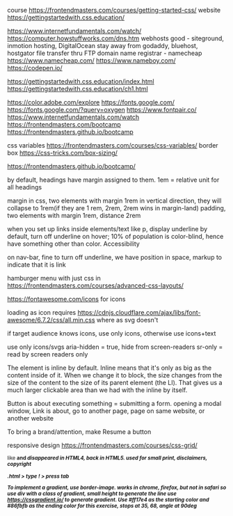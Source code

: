 course https://frontendmasters.com/courses/getting-started-css/
website https://gettingstartedwith.css.education/

https://www.internetfundamentals.com/watch/
https://computer.howstuffworks.com/dns.htm
webhosts good - siteground, inmotion hosting, DigitalOcean
stay away from godaddy, bluehost, hostgator
file transfer thru FTP 
domain name registrar - namecheap 
https://www.namecheap.com/
https://www.nameboy.com/
https://codepen.io/

https://gettingstartedwith.css.education/index.html
https://gettingstartedwith.css.education/ch1.html

https://color.adobe.com/explore
https://fonts.google.com/
https://fonts.google.com/?query=oxygen
https://www.fontpair.co/
https://www.internetfundamentals.com/watch
https://frontendmasters.com/bootcamp
https://frontendmasters.github.io/bootcamp

css variables 
https://frontendmasters.com/courses/css-variables/
border box
https://css-tricks.com/box-sizing/


https://frontendmasters.github.io/bootcamp/

by default, headings have margin assigned to them. 1em = relative unit for all headings

margin in css, two elements with margin 1rem in vertical direction, they will collapse to 1rem(if they are 1 rem, 2rem, 2rem wins in margin-land)
padding, two elements with margin 1rem, distance 2rem

when you set up links inside elements/text like p, display underline by default, turn off underline on hover; 10% of population is color-blind, hence have something other than color. Accessibility

on nav-bar, fine to turn off underline, we have position in space, markup to indicate that it is link

hamburger menu with just css in https://frontendmasters.com/courses/advanced-css-layouts/

https://fontawesome.com/icons
for icons

loading as icon requires https://cdnjs.cloudflare.com/ajax/libs/font-awesome/6.7.2/css/all.min.css
where as svg doesn't

if target audience knows icons, use only icons, otherwise use icons+text

use only icons/svgs
aria-hidden = true, hide from screen-readers
sr-only = read by screen readers only

The <a> element is inline by default. Inline means that it's only as big as the content inside of it. When we change it to block, the size changes from the size of the content to the size of its parent element (the LI). That gives us a much larger clickable area than we had with the inline <a> by itself.

Button is about executing something = submitting a form. opening a modal window, 
Link is about, go to another page, page on same website, or another website

To bring a brand/attention, make Resume a button

responsive design
https://frontendmasters.com/courses/css-grid/

<small> like <b> and <i> disappeared in HTML4, back in HTML5.
used for small print, disclaimers, copyright

.html > type ! > press tab 


To implement a gradient, use border-image. works in chrome, firefox, but not in safari
so use div with a class of gradient, small height to generate the line
use https://cssgradient.io/ to generate gradient. Use #ff17e4 as the starting color and #86fbfb as the ending color for this exercise, stops at 35, 68, angle at 90deg